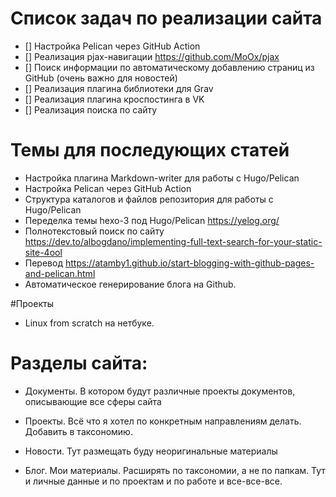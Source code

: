 # Список задач по реализации сайта

- [] Настройка Pelican через GitHub Action
- [] Реализация pjax-навигации https://github.com/MoOx/pjax
- [] Поиск информации по автоматическому добавлению страниц из GitHub (очень важно для новостей)
- [] Реализация плагина библиотеки для Grav
- [] Реализация плагина кроспостинга в VK
- [] Реализация поиска по сайту

# Темы для последующих статей
- Настройка плагина Markdown-writer для работы с Hugo/Pelican
- Настройка Pelican через GitHub Action
- Структура каталогов и файлов репозитория для работы с Hugo/Pelican
- Переделка темы hexo-3 под Hugo/Pelican https://yelog.org/
- Полнотекстовый поиск по сайту https://dev.to/albogdano/implementing-full-text-search-for-your-static-site-4ool
- Перевод https://atamby1.github.io/start-blogging-with-github-pages-and-pelican.html
- Автоматическое генерирование блога на Github.

#Проекты
- Linux from scratch на нетбуке.



# Разделы сайта:
- Документы. В котором будут различные проекты документов, описывающие все сферы
    сайта
- Проекты. Всё что я хотел по конкретным направлениям делать. Добавить в таксономию.

- Новости. Тут размещать буду неоригинальные материалы

- Блог. Мои материалы. Расширять по таксономии, а не по папкам. Тут и личные данные и по проектам и по работе и все-все-все.
